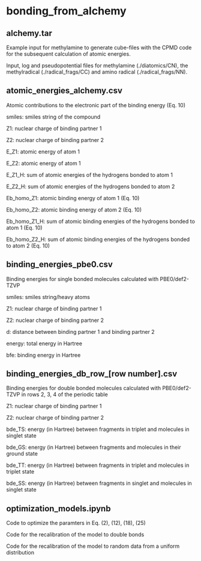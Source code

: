 # bonding_from_alchemy

## alchemy.tar
Example input for methylamine to generate cube-files with the CPMD code for the subsequent calculation of atomic energies.

Input, log and pseudopotential files for methylamine (./diatomics/CN), the methylradical (./radical_frags/CC) and amino radical (./radical_frags/NN).

## atomic_energies_alchemy.csv
Atomic contributions to the electronic part of the binding energy (Eq. 10)

smiles: smiles string of the compound

Z1: nuclear charge of binding partner 1

Z2: nuclear charge of binding partner 2

E_Z1: atomic energy of atom 1

E_Z2: atomic energy of atom 1

E_Z1_H: sum of atomic energies of the hydrogens bonded to atom 1

E_Z2_H: sum of atomic energies of the hydrogens bonded to atom 2

Eb_homo_Z1: atomic binding energy of atom 1 (Eq. 10)

Eb_homo_Z2: atomic binding energy of atom 2 (Eq. 10)

Eb_homo_Z1_H: sum of atomic binding energies of the hydrogens bonded to atom 1 (Eq. 10)

Eb_homo_Z2_H: sum of atomic binding energies of the hydrogens bonded to atom 2 (Eq. 10)


## binding_energies_pbe0.csv
Binding energies for single bonded molecules calculated with PBE0/def2-TZVP

smiles: smiles string/heavy atoms

Z1: nuclear charge of binding partner 1

Z2: nuclear charge of binding partner 2

d: distance between binding partner 1 and binding partner 2

energy: total energy in Hartree

bfe: binding energy in Hartree

## binding_energies_db_row_[row number].csv
Binding energies for double bonded molecules calculated with PBE0/def2-TZVP in rows 2, 3, 4 of the periodic table

Z1: nuclear charge of binding partner 1

Z2: nuclear charge of binding partner 2

bde_TS: energy (in Hartree) between fragments in triplet and molecules in singlet state 

bde_GS: energy (in Hartree) between fragments and molecules in their ground state

bde_TT: energy (in Hartree) between fragments in triplet and molecules in triplet state 

bde_SS: energy (in Hartree) between fragments in singlet and molecules in singlet state 

## optimization_models.ipynb
Code to optimize the paramters in Eq. (2), (12), (18), (25)

Code for the recalibration of the model to double bonds

Code for the recalibration of the model to random data from a uniform distribution




